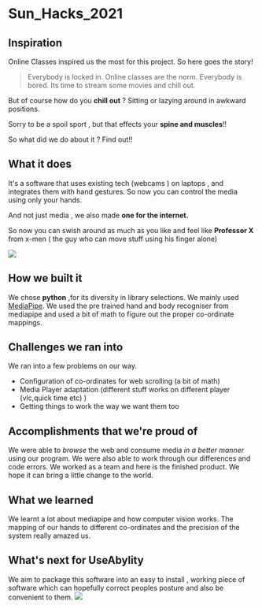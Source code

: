 # Sun_Hacks_2021
## Inspiration
Online Classes inspired us the most for this project.
So here goes the story!
>Everybody is locked in.
>Online classes are the norm.
>Everybody is bored.
>Its time to stream some movies and chill out.

But of course how do you **chill out** ?
Sitting or lazying around in awkward positions.

Sorry to be a spoil sport , but that effects your **spine and muscles**!! 

So what did we do about it ?
Find out!!

## What it does
It's a software that uses existing tech (webcams ) on laptops , and integrates them with hand gestures. So now you can control the media using only your hands.

And not just media , we also made **one for the internet.**

So now you can swish around as much as you like and feel like **Professor X** from x-men ( the guy who can move stuff using his finger alone)

![](https://imgr.search.brave.com/aO9XwDyMKHAmr4FGqg2lDSVWLVj3xZnE7rFsIdOUxOc/fit/1200/721/ce/1/aHR0cHM6Ly9tZWRp/YS5jb21pY2Jvb2su/Y29tLzIwMTcvMDUv/eG1lbi1uZXctbXV0/YW50cy1jaGFybGVz/LXhhdmllci05OTU5/MjYtMTI4MHgwLnBu/Zw)

## How we built it
We chose **python** ,for its diversity in library selections.
We mainly used [MediaPipe](https://mediapipe.dev/).
We used the pre trained hand and body recogniser from mediapipe and used a bit of math to figure out the proper co-ordinate mappings.



## Challenges we ran into
We ran into a few problems on our way.
- Configuration of co-ordinates for web scrolling (a bit of math)
- Media Player adaptation (different stuff works on different player (vlc,quick time etc) )
- Getting things to work the way we want them too 

## Accomplishments that we're proud of

We were able to _browse_ the web and consume media _in a better manner_ using our program.
We were also able to work through our differences and code errors.
We worked as a team and here is the finished product.
We hope it can bring a little change to the world.

## What we learned

We learnt a lot about mediapipe and how computer vision works.
The mapping of our hands to different co-ordinates and the precision of the system really amazed us.


## What's next for UseAbylity


We aim to package this software into an easy to install , working piece of software which can hopefully correct peoples posture and also be convenient to them.
![](https://imgr.search.brave.com/tpeRetm9GgLSsX6VuoMSu6a_k1NKzheBdOIeVoei86w/fit/300/300/ce/1/aHR0cHM6Ly93d3cu/Y29tcHV0ZXJob3Bl/LmNvbS9qYXJnb24v/cC9wYWNrYWdlLW9w/ZW4uanBn)
